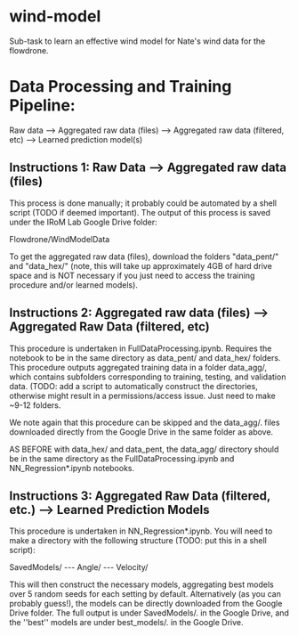 # wind-model
Sub-task to learn an effective wind model for Nate's wind data for the flowdrone. 

# Data Processing and Training Pipeline: 

Raw data 
   --> Aggregated raw data (files) 
      --> Aggregated raw data (filtered, etc)
         --> Learned prediction model(s) 

## Instructions 1: Raw Data --> Aggregated raw data (files)
This process is done manually; it probably could be automated by a shell script (TODO if deemed important). 
The output of this process is saved under the IRoM Lab Google Drive folder: 

Flowdrone/WindModelData

To get the aggregated raw data (files), download the folders "data_pent/" and "data_hex/"
(note, this will take up approximately 4GB of hard drive space and is NOT necessary if you just need to access the training procedure and/or learned models). 

## Instructions 2: Aggregated raw data (files) --> Aggregated Raw Data (filtered, etc)
This procedure is undertaken in FullDataProcessing.ipynb. Requires the notebook to be in the same directory as data_pent/ and data_hex/ folders.
This procedure outputs aggregated training data in a folder data_agg/, which contains subfolders corresponding to training, testing, and validation data. (TODO: add a script to automatically construct the directories, otherwise might result in a permissions/access issue. Just need to make ~9-12 folders. 

We note again that this procedure can be skipped and the data_agg/. files downloaded directly from the Google Drive in the same folder as above. 

AS BEFORE with data_hex/ and data_pent, the  data_agg/ directory should be in the same directory as the FullDataProcessing.ipynb and NN_Regression*.ipynb notebooks.

## Instructions 3: Aggregated Raw Data (filtered, etc.) --> Learned Prediction Models
This procedure is undertaken in NN_Regression*.ipynb. You will need to make a directory with the following structure (TODO: put this in a shell script):

SavedModels/
--- Angle/
--- Velocity/

This will then construct the necessary models, aggregating best models over 5 random seeds for each setting by default. 
Alternatively (as you can probably guess!), the models can be directly downloaded from the Google Drive folder. The full output is under SavedModels/. in the Google Drive, and the ''best'' models are under best_models/. in the Google Drive. 

